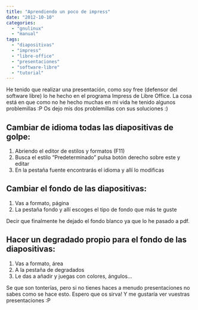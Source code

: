 ```yaml
---
title: "Aprendiendo un poco de impress"
date: "2012-10-10"
categories: 
  - "gnulinux"
  - "manual"
tags: 
  - "diapositivas"
  - "impress"
  - "libre-office"
  - "presentaciones"
  - "software-libre"
  - "tutorial"
---
```


He tenido que realizar una presentación, como soy free (defensor del software libre) lo he hecho en el programa Impress de Libre Office. La cosa está en que como no he hecho muchas en mi vida he tenido algunos problemillas :P Os dejo mis dos problemillas con sus soluciones :)

## Cambiar de idioma todas las diapositivas de golpe:

1. Abriendo el editor de estilos y formatos (F11)
2. Busca el estilo “Predeterminado” pulsa botón derecho sobre este y editar
3. En la pestaña fuente encontrarás el idioma y allí lo modificas

## Cambiar el fondo de las diapositivas:

1. Vas a formato, página
2. La pestaña fondo y allí escoges el tipo de fondo que más te guste

Decir que finalmente he dejado el fondo blanco ya que lo he pasado a pdf.

## Hacer un degradado propio para el fondo de las diapositivas:

1. Vas a formato, área
2. A la pestaña de degradados
3. Le das a añadir y juegas con colores, ángulos...

Se que son tonterías, pero si no tienes haces a menudo presentaciones no sabes como se hace esto. Espero que os sirva! Y me gustaría ver vuestras presentaciones :P
